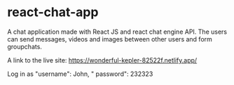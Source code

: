 # react-chat-app

A chat application made with React JS and react chat engine API. 
The users can send messages, videos and images between other users and form groupchats. 
 
A link to the live site: https://wonderful-kepler-82522f.netlify.app/

Log in as "username": John, " password": 232323
